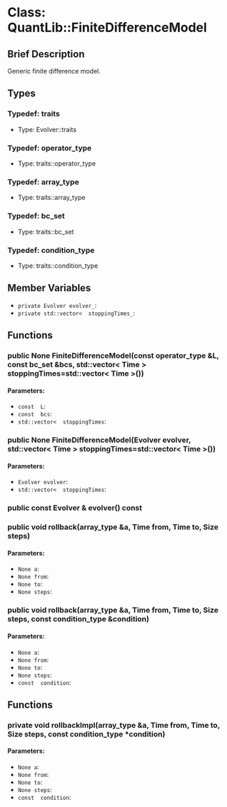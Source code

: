 # Class: QuantLib::FiniteDifferenceModel

## Brief Description
Generic finite difference model. 

## Types
### Typedef: traits
- Type: Evolver::traits

### Typedef: operator_type
- Type: traits::operator_type

### Typedef: array_type
- Type: traits::array_type

### Typedef: bc_set
- Type: traits::bc_set

### Typedef: condition_type
- Type: traits::condition_type

## Member Variables
- `private Evolver evolver_`: 
- `private std::vector<  stoppingTimes_`: 

## Functions
### public None FiniteDifferenceModel(const operator_type &L, const bc_set &bcs, std::vector< Time > stoppingTimes=std::vector< Time >())

#### Parameters:
- `const  L`: 
- `const  bcs`: 
- `std::vector<  stoppingTimes`: 

### public None FiniteDifferenceModel(Evolver evolver, std::vector< Time > stoppingTimes=std::vector< Time >())

#### Parameters:
- `Evolver evolver`: 
- `std::vector<  stoppingTimes`: 

### public const Evolver & evolver() const


### public void rollback(array_type &a, Time from, Time to, Size steps)

#### Parameters:
- `None a`: 
- `None from`: 
- `None to`: 
- `None steps`: 

### public void rollback(array_type &a, Time from, Time to, Size steps, const condition_type &condition)

#### Parameters:
- `None a`: 
- `None from`: 
- `None to`: 
- `None steps`: 
- `const  condition`: 

## Functions
### private void rollbackImpl(array_type &a, Time from, Time to, Size steps, const condition_type *condition)

#### Parameters:
- `None a`: 
- `None from`: 
- `None to`: 
- `None steps`: 
- `const  condition`: 

